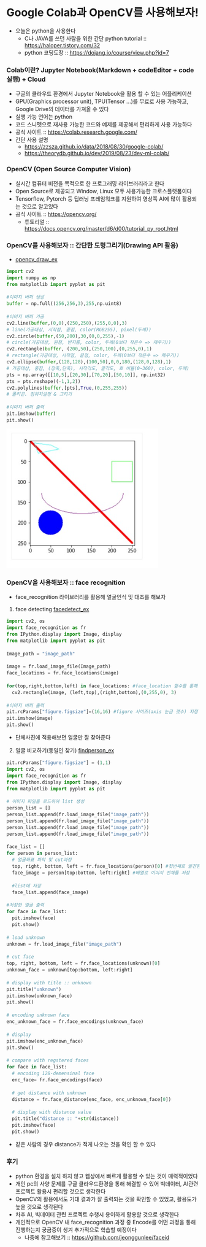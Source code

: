 # Google Colab과 OpenCV를 사용해보자!
- 오늘은 python을 사용한다
  - C나 JAVA를 쓰던 사람을 위한 간단 python tutorial :: https://haloper.tistory.com/32
  - python 코딩도장 :: https://dojang.io/course/view.php?id=7

### Colab이란? Jupyter Notebook(Markdown + codeEditor + code실행) + Cloud
- 구글의 클라우드 환경에서 Jupyter Notebook을 활용 할 수 있는 어플리케이션
- GPU(Graphics processor unit), TPU(Tensor ...)를 무료로 사용 가능하고, Google Drive의 데이터를 가져올 수 있다
- 실행 가능 언어는 python
- 코드 스니펫으로 재사용 가능한 코드와 예제를 제공해서 편리하게 사용 가능하다
- 공식 사이트 :: https://colab.research.google.com/
- 간단 사용 설명
  - https://zzsza.github.io/data/2018/08/30/google-colab/ 
  - https://theorydb.github.io/dev/2019/08/23/dev-ml-colab/

### OpenCV (Open Source Computer Vision)

- 실시간 컴퓨터 비전을 목적으로 한 프로그래밍 라이브러리라고 한다
- Open Source로 제공되고 Window, Linux 모두 사용가능한 크로스플랫폼이다
- Tensorflow, Pytorch 등 딥러닝 프레임워크를 지원하여 영상쪽 AI에 많이 활용되는 것으로 알고있다
- 공식 사이트 :: https://opencv.org/
  - 튜토리얼 :: https://docs.opencv.org/master/d6/d00/tutorial_py_root.html

### OpenCV를 사용해보자 :: 간단한 도형그리기(Drawing API 활용)
- [opencv_draw_ex](opencv_draw_ex.py)
```python
import cv2
import numpy as np
from matplotlib import pyplot as pit

#이미지 버퍼 생성
buffer = np.full((256,256,3),255,np.uint8)

#이미지 버퍼 가공
cv2.line(buffer,(0,0),(250,250),(255,0,0),3)
# line(가공대상, 시작점, 끝점, color(RGB255), pixel(두께))
cv2.circle(buffer,(50,200),30,(0,0,255),-1)
# circle(가공대상, 원점, 반지름, color, 두께(0보다 작은수 => 채우기))
cv2.rectangle(buffer, (200,50),(250,100),(0,255,0),1)
# rectangle(가공대상, 시작점, 끝점, color, 두께(0보다 작은수 => 채우기))
cv2.ellipse(buffer,(128,128),(100,50),0,0,180,(128,0,128),1)
# 가공대상, 중점, (장축,단축), 시작각도, 끝각도, 호 비율(0~360), color, 두께)
pts = np.array([[10,5],[20,30],[70,20],[50,10]], np.int32)
pts = pts.reshape((-1,1,2))
cv2.polylines(buffer,[pts],True,(0,255,255))
# 폴리곤. 점위치설정 & 그리기

#이미지 버퍼 출력
pit.imshow(buffer)
pit.show()
```
![result](res.jpg)

### OpenCV을 사용해보자 :: face recognition
- face_recognition 라이브러리를 활용해 얼굴인식 및 대조를 해보자
1. face detecting [facedetect_ex](facedetect_ex.py)
```python
import cv2, os
import face_recognition as fr
from IPython.display import Image, display
from matplotlib import pyplot as pit

Image_path = "image_path"

image = fr.load_image_file(Image_path)
face_locations = fr.face_locations(image)

for(top,right,bottom,left) in face_locations: #face_location 함수를 통해 얼굴 기준으로 value 생성
  cv2.rectangle(image, (left,top),(right,bottom),(0,255,0), 3)
  
#이미지 버퍼 출력
pit.rcParams["figure.figsize"]=(16,16) #figure 사이즈(axis 눈금 갯수) 지정
pit.imshow(image)
pit.show()
```
  - 단체사진에 적용해보면 얼굴만 잘 찾아준다
2. 얼굴 비교하기(동일인 찾기) [findperson_ex](findperson_ex.py)
```python
pit.rcParams["figure.figsize"] = (1,1)
import cv2, os
import face_recognition as fr
from IPython.display import Image, display
from matplotlib import pyplot as pit

# 이미지 파일을 로드하여 list 생성
person_list = []
person_list.append(fr.load_image_file("image_path"))
person_list.append(fr.load_image_file("image_path"))
person_list.append(fr.load_image_file("image_path"))
person_list.append(fr.load_image_file("image_path"))

face_list = []
for person in person_list:
  # 얼굴좌표 파악 및 cut과정
  top, right, bottom, left = fr.face_locations(person)[0] #첫번째로 발견된 얼굴(독사진이니까..)
  face_image = person[top:bottom, left:right] #배열로 이미지 전체를 저장

  #list에 저장
  face_list.append(face_image)

#저장한 얼굴 출력
for face in face_list:
  pit.imshow(face)
  pit.show()
  
# load unknown
unknown = fr.load_image_file("image_path")

# cut face
top, right, bottom, left = fr.face_locations(unknown)[0]
unknown_face = unknown[top:bottom, left:right]

# display with title :: unknown
pit.title("unknown")
pit.imshow(unknown_face)
pit.show()

# encoding unknown face
enc_unknown_face = fr.face_encodings(unknown_face)

# display
pit.imshow(enc_unknown_face)
pit.show()

# compare with regstered faces
for face in face_list:
  # encoding 128-demensinal face
  enc_face= fr.face_encodings(face)

  # get distance with unknown
  distance = fr.face_distance(enc_face, enc_unknown_face[0])

  # display with distance value
  pit.title("distance :: "+str(distance))
  pit.imshow(face)
  pit.show()
```
  - 같은 사람의 경우 distance가 적게 나오는 것을 확인 할 수 있다
 
 ### 후기
- python 환경을 설치 하지 않고 웹상에서 빠르게 활용할 수 있는 것이 매력적이었다
- 개인 pc의 사양 문제를 구글 클라우드환경을 통해 해결할 수 있어 빅데이터, AI관련 프로젝트 활용시 편리할 것으로 생각한다
- OpenCV의 활용에서도 기대 결과가 잘 출력되는 것을 확인할 수 있었고, 활용도가 높을 것으로 생각된다
- 차후 AI, 빅데이터 관련 프로젝트 수행시 용이하게 활용할 것으로 생각한다
- 개인적으로 OpenCV 내 face_recognition 과정 중 Encode를 어떤 과정을 통해 진행하는지 궁금증이 생겨 추가적으로 학습할 예정이다
  - 나중에 참고해보기 :: https://github.com/jeonggunlee/faceid
